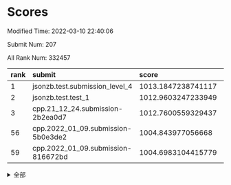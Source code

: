 # Scores

Modified Time: 2022-03-10 22:40:06

Submit Num: 207

All Rank Num: 332457

| rank |               submit               |       score        |       sigma        | pk_num |
| :--- | :--------------------------------- | :----------------- | :----------------- | :----- |
| 1    | jsonzb.test.submission_level_4     | 1013.1847238741117 | 0.8107565213559199 | 6426   |
| 2    | jsonzb.test.test_1                 | 1012.9603247233949 | 0.8030173549946267 | 6425   |
| 3    | cpp.21_12_24.submission-2b2ea0d7   | 1012.7600559329437 | 0.8215454475832084 | 6425   |
| 56   | cpp.2022_01_09.submission-5b0e3de2 | 1004.843977056668  | 0.7101922714770964 | 6426   |
| 59   | cpp.2022_01_09.submission-816672bd | 1004.6983104415779 | 0.7229332534905548 | 6425   |


<details>
<summary>全部</summary>

| rank |                 submit                 |       score        |       sigma        | pk_num |
| :--- | :------------------------------------- | :----------------- | :----------------- | :----- |
| 1    | jsonzb.test.submission_level_4         | 1013.1847238741117 | 0.8107565213559199 | 6426   |
| 2    | jsonzb.test.test_1                     | 1012.9603247233949 | 0.8030173549946267 | 6425   |
| 3    | cpp.21_12_24.submission-2b2ea0d7       | 1012.7600559329437 | 0.8215454475832084 | 6425   |
| 4    | gobigger.level_3.submission_level_3_46 | 1011.3392238664378 | 0.7649077411602508 | 6423   |
| 5    | gobigger.level_3.submission_level_3_41 | 1011.170947652596  | 0.7725945187898878 | 6424   |
| 6    | gobigger.level_3.submission_level_3_17 | 1011.086039098412  | 0.776685556677338  | 6425   |
| 7    | gobigger.level_3.submission_level_3_6  | 1011.0074653916946 | 0.7630820485431383 | 6425   |
| 8    | gobigger.level_3.submission_level_3_45 | 1010.966678546631  | 0.7738881040414801 | 6422   |
| 9    | gobigger.level_3.submission_level_3_14 | 1010.785074637913  | 0.7509516075321718 | 6423   |
| 10   | gobigger.level_3.submission_level_3_1  | 1010.7845047396219 | 0.7815696403438402 | 6421   |
| 11   | gobigger.level_3.submission_level_3_42 | 1010.6510561554429 | 0.7656130521845289 | 6425   |
| 12   | gobigger.level_3.submission_level_3_11 | 1010.6277478796738 | 0.7637235737736728 | 6428   |
| 13   | gobigger.level_3.submission_level_3_4  | 1010.6248277791838 | 0.7771844570589133 | 6421   |
| 14   | gobigger.level_3.submission_level_3_38 | 1010.5662289745524 | 0.7599053133932885 | 6429   |
| 15   | gobigger.level_3.submission_level_3_12 | 1010.530522368735  | 0.7698112555863931 | 6425   |
| 16   | gobigger.level_3.submission_level_3_13 | 1010.5236630320613 | 0.7744256347764559 | 6426   |
| 17   | gobigger.level_3.submission_level_3_0  | 1010.4886138240668 | 0.7634079258069857 | 6423   |
| 18   | gobigger.level_3.submission_level_3_22 | 1010.4623079005939 | 0.7551954802218264 | 6426   |
| 19   | gobigger.level_3.submission_level_3_43 | 1010.4420407666695 | 0.7635285340600657 | 6429   |
| 20   | gobigger.level_3.submission_level_3_26 | 1010.3280483217652 | 0.7598532491883294 | 6422   |
| 21   | gobigger.level_3.submission_level_3_48 | 1010.299422980305  | 0.7602416414786324 | 6424   |
| 22   | gobigger.level_3.submission_level_3_19 | 1010.2825472223042 | 0.7419430732177353 | 6426   |
| 23   | gobigger.level_3.submission_level_3_39 | 1010.1069675768174 | 0.7665501769748493 | 6427   |
| 24   | gobigger.level_3.submission_level_3_23 | 1010.1050590276186 | 0.7598685951209736 | 6424   |
| 25   | gobigger.level_3.submission_level_3_8  | 1010.054959543057  | 0.737184146771877  | 6425   |
| 26   | gobigger.level_3.submission_level_3_44 | 1010.0540224779797 | 0.7410399796484289 | 6422   |
| 27   | gobigger.level_3.submission_level_3_37 | 1010.0336803467479 | 0.7888802751022386 | 6427   |
| 28   | gobigger.level_3.submission_level_3_16 | 1010.0254107413135 | 0.7389157959684962 | 6423   |
| 29   | gobigger.level_3.submission_level_3_33 | 1010.0181655922275 | 0.7346718667628657 | 6425   |
| 30   | gobigger.level_3.submission_level_3_30 | 1009.9925927760452 | 0.762653204837898  | 6422   |
| 31   | gobigger.level_3.submission_level_3_32 | 1009.9744132045909 | 0.7407266740567217 | 6417   |
| 32   | gobigger.level_3.submission_level_3_36 | 1009.9433333227427 | 0.7691393874460736 | 6422   |
| 33   | gobigger.level_3.submission_level_3_10 | 1009.941408784003  | 0.7594724072461598 | 6426   |
| 34   | gobigger.level_3.submission_level_3_49 | 1009.9203041303894 | 0.7661766512625715 | 6426   |
| 35   | gobigger.level_3.submission_level_3_24 | 1009.9088070745764 | 0.7511325504782013 | 6425   |
| 36   | gobigger.level_3.submission_level_3_31 | 1009.8296138021256 | 0.7434075406605587 | 6427   |
| 37   | gobigger.level_3.submission_level_3_35 | 1009.8001040141395 | 0.7337735432423059 | 6426   |
| 38   | gobigger.level_3.submission_level_3_25 | 1009.6990130040696 | 0.7829882547732255 | 6422   |
| 39   | gobigger.level_3.submission_level_3_7  | 1009.6898514895416 | 0.7431052536463367 | 6426   |
| 40   | gobigger.level_3.submission_level_3_29 | 1009.4648198601453 | 0.7573440618519166 | 6423   |
| 41   | gobigger.level_3.submission_level_3_5  | 1009.4241964614102 | 0.7566188398161257 | 6420   |
| 42   | gobigger.level_3.submission_level_3_34 | 1009.4081958867392 | 0.7661619198555605 | 6422   |
| 43   | gobigger.level_3.submission_level_3_15 | 1009.4016277867825 | 0.7554497448754176 | 6426   |
| 44   | gobigger.level_3.submission_level_3_28 | 1009.3823814284063 | 0.7675105392482777 | 6424   |
| 45   | gobigger.level_3.submission_level_3_3  | 1009.3390732726665 | 0.7462497278450185 | 6425   |
| 46   | gobigger.level_3.submission_level_3_40 | 1009.3116637907643 | 0.7616038634333461 | 6420   |
| 47   | gobigger.level_3.submission_level_3_9  | 1009.2880102530443 | 0.753800555540306  | 6422   |
| 48   | gobigger.level_3.submission_level_3_21 | 1009.247932883463  | 0.7489670298319098 | 6422   |
| 49   | gobigger.level_3.submission_level_3_2  | 1009.1477751844412 | 0.7598044966894197 | 6422   |
| 50   | gobigger.level_3.submission_level_3_18 | 1008.7407816293522 | 0.7635323268611702 | 6421   |
| 51   | gobigger.level_3.submission_level_3_27 | 1008.7016747755065 | 0.7636665638629115 | 6424   |
| 52   | gobigger.level_3.submission_level_3_20 | 1008.6658695478274 | 0.7494294885922659 | 6424   |
| 53   | gobigger.level_3.submission_level_3_47 | 1008.2436903970241 | 0.7470232002016471 | 6431   |
| 54   | gobigger.level_1.submission_level_1_26 | 1005.0485152249017 | 0.7165886012946946 | 6422   |
| 55   | gobigger.level_1.submission_level_1_19 | 1004.8997968778023 | 0.7203636988034452 | 6426   |
| 56   | cpp.2022_01_09.submission-5b0e3de2     | 1004.843977056668  | 0.7101922714770964 | 6426   |
| 57   | gobigger.level_1.submission_level_1_29 | 1004.7315513407766 | 0.711472211088029  | 6425   |
| 58   | gobigger.level_1.submission_level_1_17 | 1004.7264247756434 | 0.7166977704788142 | 6424   |
| 59   | cpp.2022_01_09.submission-816672bd     | 1004.6983104415779 | 0.7229332534905548 | 6425   |
| 60   | gobigger.level_1.submission_level_1_46 | 1004.67843001494   | 0.733373446425498  | 6423   |
| 61   | gobigger.level_1.submission_level_1_6  | 1004.5758125664651 | 0.720374427754884  | 6429   |
| 62   | gobigger.level_1.submission_level_1_32 | 1004.4902054752104 | 0.7291162833509204 | 6423   |
| 63   | gobigger.level_1.submission_level_1_2  | 1004.4068859618593 | 0.7362764377660119 | 6431   |
| 64   | gobigger.level_1.submission_level_1_18 | 1004.3464237289419 | 0.7273659582920156 | 6425   |
| 65   | gobigger.level_1.submission_level_1_11 | 1004.3023285303334 | 0.7172880835052552 | 6422   |
| 66   | gobigger.level_1.submission_level_1_16 | 1004.1255462971187 | 0.726964406695899  | 6427   |
| 67   | gobigger.level_1.submission_level_1_39 | 1004.0875975879918 | 0.7254650183770122 | 6423   |
| 68   | gobigger.level_1.submission_level_1_15 | 1004.0114148928924 | 0.7241902627027805 | 6424   |
| 69   | gobigger.level_1.submission_level_1_12 | 1003.9768252806205 | 0.718823463971229  | 6424   |
| 70   | gobigger.level_1.submission_level_1_31 | 1003.9493875704998 | 0.7194296040269393 | 6427   |
| 71   | gobigger.level_1.submission_level_1_7  | 1003.8005252155781 | 0.7086003951646807 | 6421   |
| 72   | gobigger.level_1.submission_level_1_30 | 1003.7758096113665 | 0.7230523367740229 | 6423   |
| 73   | gobigger.level_1.submission_level_1_9  | 1003.6537395716181 | 0.7198534315415935 | 6425   |
| 74   | gobigger.level_1.submission_level_1_44 | 1003.647064071476  | 0.7176064015552437 | 6422   |
| 75   | gobigger.level_1.submission_level_1_48 | 1003.534752837322  | 0.7095022006394507 | 6419   |
| 76   | gobigger.level_1.submission_level_1_45 | 1003.5304467178638 | 0.7101659256722616 | 6420   |
| 77   | gobigger.level_1.submission_level_1_20 | 1003.4637217246606 | 0.7253780840740751 | 6420   |
| 78   | gobigger.level_1.submission_level_1_8  | 1003.3900609130395 | 0.7255146460223039 | 6422   |
| 79   | gobigger.level_1.submission_level_1_37 | 1003.3617611173632 | 0.715838957878536  | 6431   |
| 80   | gobigger.level_1.submission_level_1_43 | 1003.3343838017861 | 0.7144161757458923 | 6425   |
| 81   | gobigger.level_1.submission_level_1_14 | 1003.2925021240302 | 0.7191124846535814 | 6429   |
| 82   | gobigger.level_1.submission_level_1_49 | 1003.2613998155299 | 0.7144794872198174 | 6426   |
| 83   | gobigger.level_1.submission_level_1_21 | 1003.2489459877276 | 0.718454832636923  | 6429   |
| 84   | gobigger.level_1.submission_level_1_36 | 1003.231901329513  | 0.7246303119613453 | 6423   |
| 85   | gobigger.level_1.submission_level_1_4  | 1003.2208958326335 | 0.7150741348712344 | 6431   |
| 86   | gobigger.level_1.submission_level_1_27 | 1003.2204096932475 | 0.7102527157849995 | 6423   |
| 87   | gobigger.level_1.submission_level_1_33 | 1003.2030027800613 | 0.7187130452692494 | 6422   |
| 88   | gobigger.level_1.submission_level_1_13 | 1003.1920786137609 | 0.7130775082071589 | 6422   |
| 89   | gobigger.level_1.submission_level_1_34 | 1003.1418977518009 | 0.7080143763092992 | 6422   |
| 90   | gobigger.level_1.submission_level_1_35 | 1003.0566747641379 | 0.7161853175148706 | 6430   |
| 91   | gobigger.level_1.submission_level_1_5  | 1003.0024468488795 | 0.7163094422360197 | 6425   |
| 92   | gobigger.level_1.submission_level_1_3  | 1002.9850724978589 | 0.7113825977493432 | 6424   |
| 93   | gobigger.level_1.submission_level_1_25 | 1002.9768247443984 | 0.7178777144055313 | 6422   |
| 94   | gobigger.level_1.submission_level_1_42 | 1002.9282282136771 | 0.7158616168217101 | 6425   |
| 95   | gobigger.level_1.submission_level_1_40 | 1002.9263722578436 | 0.7065203401357285 | 6424   |
| 96   | gobigger.level_1.submission_level_1_28 | 1002.822320701107  | 0.7146459824198333 | 6424   |
| 97   | gobigger.level_1.submission_level_1_23 | 1002.8035602773288 | 0.7183974321218375 | 6422   |
| 98   | gobigger.level_1.submission_level_1_38 | 1002.5755290226989 | 0.7199874483435471 | 6429   |
| 99   | gobigger.level_1.submission_level_1_24 | 1002.5264104876765 | 0.7160424031693265 | 6428   |
| 100  | gobigger.level_1.submission_level_1_41 | 1002.4234903409736 | 0.7110201787598773 | 6421   |
| 101  | gobigger.level_1.submission_level_1_1  | 1002.408902841925  | 0.7229859353522625 | 6426   |
| 102  | gobigger.level_1.submission_level_1_47 | 1002.1573824893883 | 0.7221519909871069 | 6425   |
| 103  | gobigger.level_1.submission_level_1_22 | 1002.1433158129919 | 0.7238324764630845 | 6419   |
| 104  | gobigger.level_1.submission_level_1_0  | 1002.1346389971509 | 0.7178653317040158 | 6425   |
| 105  | gobigger.level_1.submission_level_1_10 | 1002.0232626019064 | 0.7145231604329241 | 6423   |
| 106  | gobigger.random.submission_random_46   | 997.4638081269062  | 0.7056768017085502 | 6427   |
| 107  | gobigger.random.submission_random_43   | 997.3900012110902  | 0.6979976250224428 | 6421   |
| 108  | gobigger.random.submission_random_15   | 997.2923284073858  | 0.7073603489516551 | 6421   |
| 109  | gobigger.random.submission_random_49   | 997.1162710098074  | 0.7180061770681362 | 6426   |
| 110  | gobigger.random.submission_random_33   | 997.0329156818677  | 0.7104398098133667 | 6425   |
| 111  | gobigger.random.submission_random_30   | 996.8791667024936  | 0.721785513510429  | 6423   |
| 112  | gobigger.random.submission_random_48   | 996.826682204795   | 0.7105481341112162 | 6423   |
| 113  | gobigger.random.submission_random_25   | 996.7786347979966  | 0.7116689432489032 | 6419   |
| 114  | gobigger.random.submission_random_23   | 996.7741972058725  | 0.7122501287294218 | 6425   |
| 115  | gobigger.random.submission_random_11   | 996.753659116014   | 0.7183133221119784 | 6426   |
| 116  | gobigger.random.submission_random_31   | 996.5909477742573  | 0.7035054489996679 | 6429   |
| 117  | gobigger.random.submission_random_24   | 996.4590757011676  | 0.7164006052936358 | 6424   |
| 118  | gobigger.random.submission_random_2    | 996.3110221195818  | 0.7183879443512763 | 6424   |
| 119  | gobigger.random.submission_random_47   | 996.250979439953   | 0.721863289628405  | 6424   |
| 120  | gobigger.random.submission_random_29   | 996.1598558770596  | 0.708538724221331  | 6424   |
| 121  | gobigger.random.submission_random_5    | 996.1498479667298  | 0.712513341833801  | 6421   |
| 122  | gobigger.random.submission_random_8    | 996.1363649509118  | 0.7133980943029151 | 6422   |
| 123  | gobigger.random.submission_random_6    | 996.0890461743953  | 0.7097036256742861 | 6428   |
| 124  | gobigger.random.submission_random_9    | 996.0449059883082  | 0.6971797394309264 | 6423   |
| 125  | gobigger.random.submission_random_22   | 996.0360750389395  | 0.7064727684940049 | 6424   |
| 126  | gobigger.random.submission_random_32   | 996.0298875301901  | 0.7184384984751323 | 6418   |
| 127  | gobigger.random.submission_random_34   | 996.0102838556179  | 0.7099208653087326 | 6426   |
| 128  | gobigger.random.submission_random_13   | 995.984306369384   | 0.7154403232343781 | 6423   |
| 129  | gobigger.random.submission_random_41   | 995.9791702846888  | 0.7120389125045014 | 6422   |
| 130  | gobigger.random.submission_random_19   | 995.8601709377116  | 0.7062431651294314 | 6421   |
| 131  | gobigger.random.submission_random_14   | 995.8588534528027  | 0.7240499787129229 | 6424   |
| 132  | gobigger.random.submission_random_0    | 995.8524326509149  | 0.70451656407356   | 6427   |
| 133  | gobigger.random.submission_random_42   | 995.8241903758005  | 0.717519405802531  | 6427   |
| 134  | gobigger.random.submission_random_17   | 995.8161322704975  | 0.7170731070491333 | 6420   |
| 135  | gobigger.random.submission_random_44   | 995.7862653721119  | 0.7139879426583006 | 6425   |
| 136  | gobigger.random.submission_random_1    | 995.7802418975726  | 0.7191143994027901 | 6422   |
| 137  | gobigger.random.submission_random_35   | 995.7801266035985  | 0.709772312736894  | 6430   |
| 138  | gobigger.random.submission_random_45   | 995.7368546242848  | 0.7002658328167315 | 6421   |
| 139  | gobigger.random.submission_random_36   | 995.7125454660895  | 0.7155176573066419 | 6425   |
| 140  | gobigger.random.submission_random_26   | 995.651590226097   | 0.7255631676921755 | 6420   |
| 141  | gobigger.random.submission_random_12   | 995.6101346642993  | 0.7073145111146478 | 6425   |
| 142  | gobigger.random.submission_random_16   | 995.606487252049   | 0.7172227417068611 | 6421   |
| 143  | gobigger.random.submission_random_40   | 995.5875443360052  | 0.6988936525810657 | 6424   |
| 144  | gobigger.random.submission_random_37   | 995.4774202480644  | 0.7038123463627014 | 6425   |
| 145  | gobigger.random.submission_random_18   | 995.4612780049653  | 0.7153338177803492 | 6429   |
| 146  | gobigger.random.submission_random_27   | 995.4303246014977  | 0.7174220261812512 | 6425   |
| 147  | gobigger.random.submission_random_7    | 995.4208686541698  | 0.7238351873532506 | 6424   |
| 148  | gobigger.random.submission_random_39   | 995.4203022078333  | 0.717929805035994  | 6426   |
| 149  | gobigger.random.submission_random_21   | 995.3951824184002  | 0.7160500050409843 | 6426   |
| 150  | gobigger.random.submission_random_4    | 995.3122230565691  | 0.6973402932897638 | 6416   |
| 151  | gobigger.random.submission_random_10   | 995.2094908321428  | 0.7219565825469361 | 6426   |
| 152  | gobigger.random.submission_random_38   | 995.2061775988518  | 0.7213208008727667 | 6426   |
| 153  | gobigger.random.submission_random_28   | 995.1455820840794  | 0.7090866891049407 | 6425   |
| 154  | gobigger.random.submission_random_20   | 995.0092614402583  | 0.7207742710913352 | 6424   |
| 155  | gobigger.random.submission_random_3    | 994.6808382145938  | 0.7076580395571012 | 6428   |
| 156  | gobigger.level_2.submission_level_2_9  | 994.0320612149123  | 0.7380766233212304 | 6430   |
| 157  | gobigger.level_2.submission_level_2_3  | 993.447101303398   | 0.7468262423904859 | 6423   |
| 158  | gobigger.level_2.submission_level_2_30 | 993.2252565989157  | 0.7391450466018066 | 6423   |
| 159  | gobigger.level_2.submission_level_2_40 | 993.0105536556756  | 0.7419291009149537 | 6426   |
| 160  | gobigger.level_2.submission_level_2_10 | 992.959169302369   | 0.7439895244128467 | 6426   |
| 161  | gobigger.level_2.submission_level_2_20 | 992.9578614317116  | 0.7393474846152644 | 6419   |
| 162  | gobigger.level_2.submission_level_2_18 | 992.9324398449148  | 0.737443577616721  | 6425   |
| 163  | gobigger.level_2.submission_level_2_36 | 992.6999815554278  | 0.7551563174512536 | 6427   |
| 164  | gobigger.level_2.submission_level_2_41 | 992.6255767767083  | 0.730509719987163  | 6420   |
| 165  | gobigger.level_2.submission_level_2_15 | 992.5776757921941  | 0.7505540668307501 | 6428   |
| 166  | gobigger.level_2.submission_level_2_28 | 992.5544078401039  | 0.7417429463436762 | 6424   |
| 167  | gobigger.level_2.submission_level_2_31 | 992.5083789749636  | 0.7233223102009398 | 6424   |
| 168  | gobigger.level_2.submission_level_2_5  | 992.4599479799883  | 0.757299256677786  | 6418   |
| 169  | gobigger.level_2.submission_level_2_12 | 992.3759267419061  | 0.7456879310366343 | 6424   |
| 170  | gobigger.level_2.submission_level_2_33 | 992.3640785316187  | 0.7383848735422754 | 6424   |
| 171  | gobigger.level_2.submission_level_2_48 | 992.3435525851608  | 0.7502282256635487 | 6426   |
| 172  | gobigger.level_2.submission_level_2_8  | 992.3305657973434  | 0.7354135385929431 | 6426   |
| 173  | gobigger.level_2.submission_level_2_19 | 992.3286750587204  | 0.744171085043211  | 6423   |
| 174  | gobigger.level_2.submission_level_2_35 | 992.2651326599074  | 0.7588833425477064 | 6429   |
| 175  | gobigger.level_2.submission_level_2_45 | 992.1966343995344  | 0.7532022124654202 | 6430   |
| 176  | gobigger.level_2.submission_level_2_43 | 992.0891006421658  | 0.7459416078040823 | 6416   |
| 177  | gobigger.level_2.submission_level_2_11 | 992.079732694452   | 0.7363634127201717 | 6421   |
| 178  | gobigger.level_2.submission_level_2_1  | 992.0774208165528  | 0.7582334092683689 | 6421   |
| 179  | gobigger.level_2.submission_level_2_39 | 991.8527348286098  | 0.7627810068317343 | 6427   |
| 180  | gobigger.level_2.submission_level_2_2  | 991.8447074956038  | 0.7328879879277934 | 6424   |
| 181  | gobigger.level_2.submission_level_2_49 | 991.780803779994   | 0.7497482941456795 | 6426   |
| 182  | gobigger.level_2.submission_level_2_0  | 991.7724917394692  | 0.7781376991153123 | 6419   |
| 183  | gobigger.level_2.submission_level_2_47 | 991.7031712406073  | 0.7451056772107642 | 6424   |
| 184  | gobigger.level_2.submission_level_2_27 | 991.6960395422166  | 0.7538512504969129 | 6426   |
| 185  | gobigger.level_2.submission_level_2_21 | 991.6909421741668  | 0.775598545546115  | 6422   |
| 186  | gobigger.level_2.submission_level_2_13 | 991.6424487179715  | 0.7504718271975216 | 6425   |
| 187  | gobigger.level_2.submission_level_2_38 | 991.5799904777632  | 0.7839087923601611 | 6423   |
| 188  | gobigger.level_2.submission_level_2_26 | 991.4740652285423  | 0.7318400594712857 | 6425   |
| 189  | gobigger.level_2.submission_level_2_17 | 991.4559209211998  | 0.7551910084769049 | 6428   |
| 190  | gobigger.level_2.submission_level_2_25 | 991.4550631977777  | 0.7628737866568337 | 6422   |
| 191  | gobigger.level_2.submission_level_2_32 | 991.4509404839673  | 0.7462302422863989 | 6423   |
| 192  | gobigger.level_2.submission_level_2_6  | 991.335145087784   | 0.7471642047912153 | 6427   |
| 193  | gobigger.level_2.submission_level_2_7  | 991.263221605272   | 0.7473703325412253 | 6426   |
| 194  | gobigger.level_2.submission_level_2_34 | 991.2088840088139  | 0.7565324762609588 | 6427   |
| 195  | gobigger.level_2.submission_level_2_46 | 991.2085250094947  | 0.7556475969972068 | 6423   |
| 196  | gobigger.level_2.submission_level_2_24 | 991.1932782048225  | 0.7433025568284863 | 6426   |
| 197  | gobigger.level_2.submission_level_2_4  | 991.1644537365586  | 0.7673036259353219 | 6424   |
| 198  | gobigger.level_2.submission_level_2_23 | 991.1011843924363  | 0.7692301010851966 | 6425   |
| 199  | gobigger.level_2.submission_level_2_37 | 991.0678742637796  | 0.7713156197112858 | 6430   |
| 200  | gobigger.level_2.submission_level_2_22 | 991.0136499193741  | 0.7429410418226586 | 6427   |
| 201  | gobigger.level_2.submission_level_2_42 | 990.9173764004317  | 0.7583841200808318 | 6422   |
| 202  | gobigger.level_2.submission_level_2_44 | 990.7373269536525  | 0.7536878523289106 | 6426   |
| 203  | gobigger.level_2.submission_level_2_16 | 990.5434748493253  | 0.7577995474197182 | 6423   |
| 204  | gobigger.level_2.submission_level_2_29 | 990.2473332377725  | 0.7740481573017102 | 6421   |
| 205  | gobigger.level_2.submission_level_2_14 | 989.9768134664358  | 0.763120222556153  | 6432   |
| 206  | gobigger.none.submission_none_0        | 977.2117575605674  | 1.2877399502161238 | 6425   |
| 207  | gobigger.none.submission_none_1        | 976.1685695009422  | 1.3727346243676941 | 6426   |

</details>